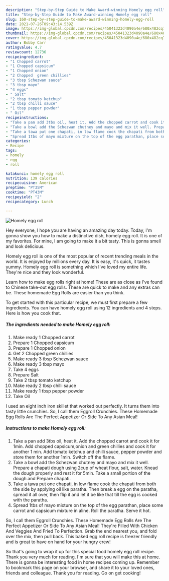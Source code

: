 ```yaml
---
description: "Step-by-Step Guide to Make Award-winning Homely egg roll"
title: "Step-by-Step Guide to Make Award-winning Homely egg roll"
slug: 160-step-by-step-guide-to-make-award-winning-homely-egg-roll
date: 2021-07-26T09:43:14.539Z
image: https://img-global.cpcdn.com/recipes/45041323d4090a4e/680x482cq70/homely-egg-roll-recipe-main-photo.jpg
thumbnail: https://img-global.cpcdn.com/recipes/45041323d4090a4e/680x482cq70/homely-egg-roll-recipe-main-photo.jpg
cover: https://img-global.cpcdn.com/recipes/45041323d4090a4e/680x482cq70/homely-egg-roll-recipe-main-photo.jpg
author: Bobby Carr
ratingvalue: 4.7
reviewcount: 12736
recipeingredient:
- "1 Chopped carrot"
- "1 Chopped capsicum"
- "1 Chopped onion"
- "2 Chopped  green chillies"
- "3 tbsp Schezwan sauce"
- "3 tbsp mayo"
- "4 eggs"
- " Salt"
- "2 tbsp tomato ketchup"
- "2 tbsp chilli sauce"
- "1 tbsp pepper powder"
- " Oil"
recipeinstructions:
- "Take a pan add 3tbs oil, heat it. Add the chopped carrot and cook it for 1min. Add chopped capsicum,onion and green chillies and cook it for another 1 min. Add tomato ketchup and chilli sauce, pepper powder and store them for another 1min. Switch off the flame."
- "Take a bowl add the Schezwan chutney and mayo and mix it well. Prepare a chapati dough using 2cup of wheat flour, salt, water. Knead the dough properly and rest it for 5min. Take a small portion of the dough and Prepare chapati."
- "Take a tawa put one chapati, in low flame cook the chapati from both the side by applying oil like paratha. Then break a egg on the paratha, spread it all over, then flip it and let it be like that till the egg is cooked with the paratha."
- "Spread 1tbs of mayo mixture on the top of the egg parathan, place some carrot and capsicum mixture in aline. Roll the paratha. Serve it hot."
categories:
- Recipe
tags:
- homely
- egg
- roll

katakunci: homely egg roll 
nutrition: 139 calories
recipecuisine: American
preptime: "PT35M"
cooktime: "PT43M"
recipeyield: "2"
recipecategory: Lunch

---
```



![Homely egg roll](https://img-global.cpcdn.com/recipes/45041323d4090a4e/680x482cq70/homely-egg-roll-recipe-main-photo.jpg)

Hey everyone, I hope you are having an amazing day today. Today, I'm gonna show you how to make a distinctive dish, homely egg roll. It is one of my favorites. For mine, I am going to make it a bit tasty. This is gonna smell and look delicious.

Homely egg roll is one of the most popular of recent trending meals in the world. It is enjoyed by millions every day. It is easy, it's quick, it tastes yummy. Homely egg roll is something which I've loved my entire life. They're nice and they look wonderful.

Learn how to make egg rolls right at home! These are as close as I&#39;ve found to Chinese take-out egg rolls. These are quick to make and any extras can be. These homemade Egg Rolls are easier than you think.


To get started with this particular recipe, we must first prepare a few ingredients. You can have homely egg roll using 12 ingredients and 4 steps. Here is how you cook that.

<!--inarticleads1-->

##### The ingredients needed to make Homely egg roll:

1. Make ready 1 Chopped carrot
1. Prepare 1 Chopped capsicum
1. Prepare 1 Chopped onion
1. Get 2 Chopped  green chillies
1. Make ready 3 tbsp Schezwan sauce
1. Make ready 3 tbsp mayo
1. Take 4 eggs
1. Prepare  Salt
1. Take 2 tbsp tomato ketchup
1. Make ready 2 tbsp chilli sauce
1. Make ready 1 tbsp pepper powder
1. Take  Oil


I used an eight inch iron skillet that worked out perfectly. It turns them into tasty little crunchies. So, I call them Eggroll Crunchies. These Homemade Egg Rolls Are The Perfect Appetizer Or Side To Any Asian Meal! 

<!--inarticleads2-->

##### Instructions to make Homely egg roll:

1. Take a pan add 3tbs oil, heat it. Add the chopped carrot and cook it for 1min. Add chopped capsicum,onion and green chillies and cook it for another 1 min. Add tomato ketchup and chilli sauce, pepper powder and store them for another 1min. Switch off the flame.
1. Take a bowl add the Schezwan chutney and mayo and mix it well. Prepare a chapati dough using 2cup of wheat flour, salt, water. Knead the dough properly and rest it for 5min. Take a small portion of the dough and Prepare chapati.
1. Take a tawa put one chapati, in low flame cook the chapati from both the side by applying oil like paratha. Then break a egg on the paratha, spread it all over, then flip it and let it be like that till the egg is cooked with the paratha.
1. Spread 1tbs of mayo mixture on the top of the egg parathan, place some carrot and capsicum mixture in aline. Roll the paratha. Serve it hot.


So, I call them Eggroll Crunchies. These Homemade Egg Rolls Are The Perfect Appetizer Or Side To Any Asian Meal! They&#39;re Filled With Chicken And Veggies And Fried To Perfection. Grab the end nearest you, and fold over the mix, then pull back. This baked egg roll recipe is freezer friendly and is great to have on hand for your hungry crew! 

So that's going to wrap it up for this special food homely egg roll recipe. Thank you very much for reading. I'm sure that you will make this at home. There is gonna be interesting food in home recipes coming up. Remember to bookmark this page on your browser, and share it to your loved ones, friends and colleague. Thank you for reading. Go on get cooking!
